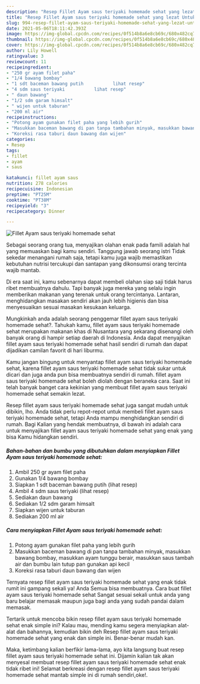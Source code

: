 ```yaml
---
description: "Resep Fillet Ayam saus teriyaki homemade sehat yang lezat Untuk Jualan"
title: "Resep Fillet Ayam saus teriyaki homemade sehat yang lezat Untuk Jualan"
slug: 994-resep-fillet-ayam-saus-teriyaki-homemade-sehat-yang-lezat-untuk-jualan
date: 2021-05-06T18:11:42.393Z
image: https://img-global.cpcdn.com/recipes/0f514b8a6e8cb69c/680x482cq70/fillet-ayam-saus-teriyaki-homemade-sehat-foto-resep-utama.jpg
thumbnail: https://img-global.cpcdn.com/recipes/0f514b8a6e8cb69c/680x482cq70/fillet-ayam-saus-teriyaki-homemade-sehat-foto-resep-utama.jpg
cover: https://img-global.cpcdn.com/recipes/0f514b8a6e8cb69c/680x482cq70/fillet-ayam-saus-teriyaki-homemade-sehat-foto-resep-utama.jpg
author: Lily Howell
ratingvalue: 3
reviewcount: 11
recipeingredient:
- "250 gr ayam filet paha"
- "1/4 bawang bombay"
- "1 sdt baceman bawang putih           lihat resep"
- "4 sdm saus teriyaki           lihat resep"
- " daun bawang"
- "1/2 sdm garam himsalt"
- " wijen untuk taburan"
- "200 ml air"
recipeinstructions:
- "Potong ayam gunakan filet paha yang lebih gurih"
- "Masukkan baceman bawang di pan tanpa tambahan minyak, masukkan bawang bombay, masukkan ayam tunggu berair, masukkan saus tambah air dan bumbu lain tutup pan gunakan api kecil"
- "Koreksi rasa taburi daun bawang dan wijen"
categories:
- Resep
tags:
- fillet
- ayam
- saus

katakunci: fillet ayam saus 
nutrition: 278 calories
recipecuisine: Indonesian
preptime: "PT25M"
cooktime: "PT38M"
recipeyield: "3"
recipecategory: Dinner

---
```



![Fillet Ayam saus teriyaki homemade sehat](https://img-global.cpcdn.com/recipes/0f514b8a6e8cb69c/680x482cq70/fillet-ayam-saus-teriyaki-homemade-sehat-foto-resep-utama.jpg)

Sebagai seorang orang tua, menyajikan olahan enak pada famili adalah hal yang memuaskan bagi kamu sendiri. Tanggung jawab seorang istri Tidak sekedar menangani rumah saja, tetapi kamu juga wajib memastikan kebutuhan nutrisi tercukupi dan santapan yang dikonsumsi orang tercinta wajib mantab.

Di era  saat ini, kamu sebenarnya dapat membeli olahan siap saji tidak harus ribet membuatnya dahulu. Tapi banyak juga mereka yang selalu ingin memberikan makanan yang terenak untuk orang tercintanya. Lantaran, menghidangkan masakan sendiri akan jauh lebih higienis dan bisa menyesuaikan sesuai masakan kesukaan keluarga. 



Mungkinkah anda adalah seorang penggemar fillet ayam saus teriyaki homemade sehat?. Tahukah kamu, fillet ayam saus teriyaki homemade sehat merupakan makanan khas di Nusantara yang sekarang disenangi oleh banyak orang di hampir setiap daerah di Indonesia. Anda dapat menyajikan fillet ayam saus teriyaki homemade sehat hasil sendiri di rumah dan dapat dijadikan camilan favorit di hari liburmu.

Kamu jangan bingung untuk menyantap fillet ayam saus teriyaki homemade sehat, karena fillet ayam saus teriyaki homemade sehat tidak sukar untuk dicari dan juga anda pun bisa membuatnya sendiri di rumah. fillet ayam saus teriyaki homemade sehat boleh diolah dengan beraneka cara. Saat ini telah banyak banget cara kekinian yang membuat fillet ayam saus teriyaki homemade sehat semakin lezat.

Resep fillet ayam saus teriyaki homemade sehat juga sangat mudah untuk dibikin, lho. Anda tidak perlu repot-repot untuk membeli fillet ayam saus teriyaki homemade sehat, tetapi Anda mampu menghidangkan sendiri di rumah. Bagi Kalian yang hendak membuatnya, di bawah ini adalah cara untuk menyajikan fillet ayam saus teriyaki homemade sehat yang enak yang bisa Kamu hidangkan sendiri.

<!--inarticleads1-->

##### Bahan-bahan dan bumbu yang dibutuhkan dalam menyiapkan Fillet Ayam saus teriyaki homemade sehat:

1. Ambil 250 gr ayam filet paha
1. Gunakan 1/4 bawang bombay
1. Siapkan 1 sdt baceman bawang putih           (lihat resep)
1. Ambil 4 sdm saus teriyaki           (lihat resep)
1. Sediakan  daun bawang
1. Sediakan 1/2 sdm garam himsalt
1. Siapkan  wijen untuk taburan
1. Sediakan 200 ml air




<!--inarticleads2-->

##### Cara menyiapkan Fillet Ayam saus teriyaki homemade sehat:

1. Potong ayam gunakan filet paha yang lebih gurih
1. Masukkan baceman bawang di pan tanpa tambahan minyak, masukkan bawang bombay, masukkan ayam tunggu berair, masukkan saus tambah air dan bumbu lain tutup pan gunakan api kecil
1. Koreksi rasa taburi daun bawang dan wijen




Ternyata resep fillet ayam saus teriyaki homemade sehat yang enak tidak rumit ini gampang sekali ya! Anda Semua bisa membuatnya. Cara buat fillet ayam saus teriyaki homemade sehat Sangat sesuai sekali untuk anda yang baru belajar memasak maupun juga bagi anda yang sudah pandai dalam memasak.

Tertarik untuk mencoba bikin resep fillet ayam saus teriyaki homemade sehat enak simple ini? Kalau mau, mending kamu segera menyiapkan alat-alat dan bahannya, kemudian bikin deh Resep fillet ayam saus teriyaki homemade sehat yang enak dan simple ini. Benar-benar mudah kan. 

Maka, ketimbang kalian berfikir lama-lama, ayo kita langsung buat resep fillet ayam saus teriyaki homemade sehat ini. Dijamin kalian tak akan menyesal membuat resep fillet ayam saus teriyaki homemade sehat enak tidak ribet ini! Selamat berkreasi dengan resep fillet ayam saus teriyaki homemade sehat mantab simple ini di rumah sendiri,oke!.

